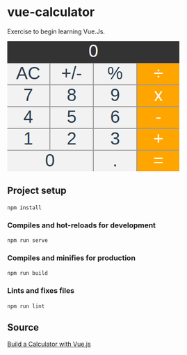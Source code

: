 # vue-calculator

Exercise to begin learning Vue.Js.

![Calculator](./public/calculator.png)


## Project setup
```
npm install
```

### Compiles and hot-reloads for development
```
npm run serve
```

### Compiles and minifies for production
```
npm run build
```

### Lints and fixes files
```
npm run lint
```

## Source

[Build a Calculator with Vue.js](https://youtu.be/m1_ih43p24s)